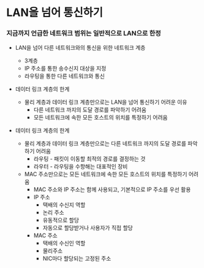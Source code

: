 # LAN을 넘어 통신하기

### 지금까지 언급한 네트워크 범위는 일반적으로 LAN으로 한정

- LAN을 넘어 다른 네트워크와의 통신을 위한 네트워크 계층
    - 3계층
    - IP 주소를 통한 송수신지 대상을 지정
    - 라우팅을 통한 다른 네트워크와 통신

- 데이터 링크 계층의 한계
    - 물리 계층과 데이터 링크 계층만으로는 LAN을 넘어 통신하기 어려운 이유
        - 다른 네트워크 까지의 도달 경로를 파악하기 어려움
        - 모든 네트워크에 속한 모든 호스트의 위치를 특정하기 어려움

- 데이터 링크 계층의 한계
    - 물리 계층과 데이터 링크 계층만으로는 다른 네트워크 까지의 도달 경로를 파악하기 어려움
        - 라우팅 - 패킷이 이동할 최적의 경로를 결정하는 것
        - 라우터 - 라우팅을 수항해는 대표적인 장비
    - MAC 주소만으로는 모든 네트워크에 속한 모든 호스트의 위치를 특정하기 어려움
        - MAC 주소와 IP 주소는 함께 사용되고, 기본적으로 IP 주소를 우선 활용
        - IP 주소
            - 택배의 수신지 역할
            - 논리 주소
            - 유동적으로 할당
            - 자동으로 할당받거나 사용자가 직접 할당
        - MAC 주소
            - 택배의 수신인 역할
            - 물리주소
            - NIC마다 할당되는 고정된 주소

